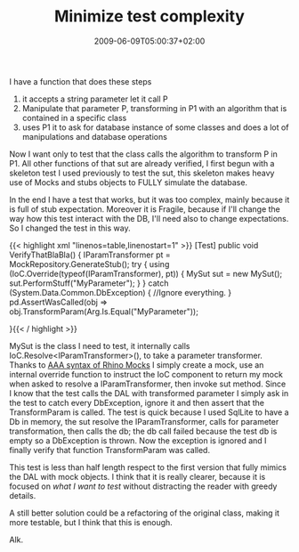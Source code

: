 ﻿---
title: "Minimize test complexity"
description: ""
date: 2009-06-09T05:00:37+02:00
draft: false
tags: [Testing]
categories: [Testing]
---
I have a function that does these steps

1) it accepts a string parameter let it call P     
2) Manipulate that parameter P, transforming in P1 with an algorithm that is contained in a specific class      
3) uses P1 it to ask for database instance of some classes and does a lot of manipulations and database operations

Now I want only to test that the class calls the algorithm to transform P in P1. All other functions of that sut are already verified, I first begun with a skeleton test I used previously to test the sut, this skeleton makes heavy use of Mocks and stubs objects to FULLY simulate the database.

In the end I have a test that works, but it was too complex, mainly because it is full of stub expectation. Moreover it is Fragile, because if I'll change the way how this test interact with the DB, I'll need also to change expectations. So I changed the test in this way.

{{< highlight xml "linenos=table,linenostart=1" >}}
[Test]
public void VerifyThatBlaBla()
{
    IParamTransformer pt = MockRepository.GenerateStub<IParamTransformer>();
    try
    {
        using (IoC.Override(typeof(IParamTransformer), pt))
        {
            MySut sut = new MySut();
            sut.PerformStuff("MyParameter");
        }
    }
    catch (System.Data.Common.DbException)
    {
        //Ignore everything.
    }
    pd.AssertWasCalled(obj => obj.TransformParam(Arg<String>.Is.Equal("MyParameter"));

}{{< / highlight >}}

<!-- Code inserted with Steve Dunn's Windows Live Writer Code Formatter Plugin.  http://dunnhq.com -->

MySut is the class I need to test, it internally calls IoC.Resolve&lt;IParamTransformer&gt;(), to take a parameter transformer. Thanks to [AAA syntax of Rhino Mocks](http://ayende.com/Blog/archive/2008/05/16/Rhino-Mocks--Arrange-Act-Assert-Syntax.aspx) I simply create a mock, use an internal override function to instruct the IoC component to return my mock when asked to resolve a IParamTransformer, then invoke sut method. Since I know that the test calls the DAL with transformed parameter I simply ask in the test to catch every DbException, ignore it and then assert that the TransformParam is called. The test is quick because I used SqlLite to have a Db in memory, the sut resolve the IParamTransformer, calls for parameter transformation, then calls the db; the db call failed because the test db is empty so a DbException is thrown. Now the exception is ignored and I finally verify that function TransformParam was called.

This test is less than half length respect to the first version that fully mimics the DAL with mock objects. I think that it is really clearer, because it is focused on *what I want to test* without distracting the reader with greedy details.

A still better solution could be a refactoring of the original class, making it more testable, but I think that this is enough.

Alk.
